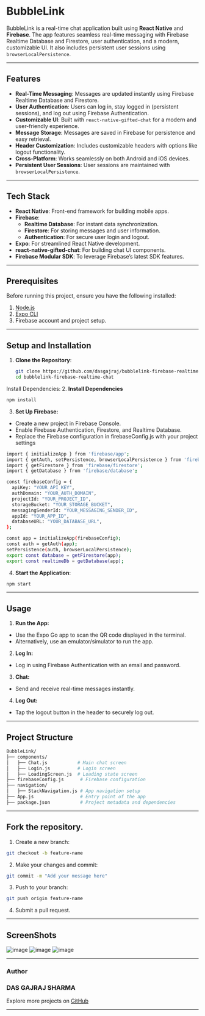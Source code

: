 # BubbleLink

BubbleLink is a real-time chat application built using **React Native** and **Firebase**. The app features seamless real-time messaging with Firebase Realtime Database and Firestore, user authentication, and a modern, customizable UI. It also includes persistent user sessions using `browserLocalPersistence`.

---

## Features

- **Real-Time Messaging**: Messages are updated instantly using Firebase Realtime Database and Firestore.
- **User Authentication**: Users can log in, stay logged in (persistent sessions), and log out using Firebase Authentication.
- **Customizable UI**: Built with `react-native-gifted-chat` for a modern and user-friendly experience.
- **Message Storage**: Messages are saved in Firebase for persistence and easy retrieval.
- **Header Customization**: Includes customizable headers with options like logout functionality.
- **Cross-Platform**: Works seamlessly on both Android and iOS devices.
- **Persistent User Sessions**: User sessions are maintained with `browserLocalPersistence`.

---

## Tech Stack

- **React Native**: Front-end framework for building mobile apps.
- **Firebase**:
  - **Realtime Database**: For instant data synchronization.
  - **Firestore**: For storing messages and user information.
  - **Authentication**: For secure user login and logout.
- **Expo**: For streamlined React Native development.
- **react-native-gifted-chat**: For building chat UI components.
- **Firebase Modular SDK**: To leverage Firebase’s latest SDK features.

---

## Prerequisites

Before running this project, ensure you have the following installed:

1. [Node.js](https://nodejs.org/en/)
2. [Expo CLI](https://expo.dev/)
3. Firebase account and project setup.

---

## Setup and Installation

1. **Clone the Repository**:
   ```bash
   git clone https://github.com/dasgajraj/bubblelink-firebase-realtime-chat.git
   cd bubblelink-firebase-realtime-chat
   ```

  Install Dependencies:
2. **Install Dependencies**
  ```bash
  npm install
```

3. **Set Up Firebase:**

- Create a new project in Firebase Console.
- Enable Firebase Authentication, Firestore, and Realtime Database.
- Replace the Firebase configuration in firebaseConfig.js with your project settings

```bash
import { initializeApp } from 'firebase/app';
import { getAuth, setPersistence, browserLocalPersistence } from 'firebase/auth';
import { getFirestore } from 'firebase/firestore';
import { getDatabase } from 'firebase/database';

const firebaseConfig = {
  apiKey: "YOUR_API_KEY",
  authDomain: "YOUR_AUTH_DOMAIN",
  projectId: "YOUR_PROJECT_ID",
  storageBucket: "YOUR_STORAGE_BUCKET",
  messagingSenderId: "YOUR_MESSAGING_SENDER_ID",
  appId: "YOUR_APP_ID",
  databaseURL: "YOUR_DATABASE_URL",
};

const app = initializeApp(firebaseConfig);
const auth = getAuth(app);
setPersistence(auth, browserLocalPersistence);
export const database = getFirestore(app);
export const realtimeDb = getDatabase(app);
```

4. **Start the Application**:

  ```bash
  npm start
```

---

## Usage

1. **Run the App:**
- Use the Expo Go app to scan the QR code displayed in the terminal.
- Alternatively, use an emulator/simulator to run the app.
2. **Log In:**
- Log in using Firebase Authentication with an email and password.
3. **Chat:**
- Send and receive real-time messages instantly.
4. **Log Out:**
- Tap the logout button in the header to securely log out.

---
## Project Structure

```bash
BubbleLink/
├── components/
│   ├── Chat.js           # Main chat screen
│   ├── Login.js          # Login screen
│   ├── LoadingScreen.js  # Loading state screen
├── firebaseConfig.js      # Firebase configuration
├── navigation/
│   ├── StackNavigation.js # App navigation setup
├── App.js                 # Entry point of the app
├── package.json           # Project metadata and dependencies
```

---

## Fork the repository.
1. Create a new branch:
```bash
git checkout -b feature-name
```
2. Make your changes and commit:
```bash
git commit -m "Add your message here"
```
3. Push to your branch:
```bash
git push origin feature-name
```
4. Submit a pull request.
---
## ScreenShots
![image](https://github.com/user-attachments/assets/5860cd46-5c2d-4c1d-b6c7-3f37c3f116f6)
![image](https://github.com/user-attachments/assets/0f128172-4d5c-45c9-89d1-2b556c09df6c)
![image](https://github.com/user-attachments/assets/13a782aa-0853-451c-a370-71ff19ca4b7b)



---
### Author

### DAS GAJRAJ SHARMA
Explore more projects on [GitHub](https://github.com/dasgajraj/)

---







